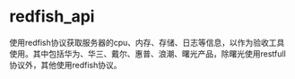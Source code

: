 # redfish_api
使用redfish协议获取服务器的cpu、内存、存储、日志等信息，以作为验收工具使用。其中包括华为、华三、戴尔、惠普、浪潮、曙光产品，除曙光使用restfull协议外，其他使用redfish协议。
